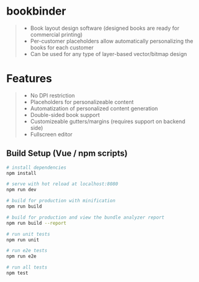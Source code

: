 # bookbinder

> * Book layout design software (designed books are ready for commercial printing)
> * Per-customer placeholders allow automatically personalizing the books for each customer
> * Can be used for any type of layer-based vector/bitmap design

# Features

> * No DPI restriction
> * Placeholders for personalizeable content
> * Automatization of personalized content generation
> * Double-sided book support
> * Customizeable gutters/margins (requires support on backend side)
> * Fullscreen editor

## Build Setup (Vue / npm scripts)

``` bash
# install dependencies
npm install

# serve with hot reload at localhost:8080
npm run dev

# build for production with minification
npm run build

# build for production and view the bundle analyzer report
npm run build --report

# run unit tests
npm run unit

# run e2e tests
npm run e2e

# run all tests
npm test
```

